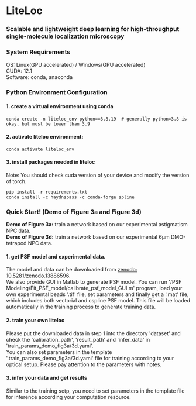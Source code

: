 # LiteLoc
### Scalable and lightweight deep learning for high-throughput single-molecule localization microscopy

### System Requirements
OS: Linux(GPU accelerated) / Windows(GPU accelerated)\
CUDA: 12.1\
Software: conda, anaconda

### Python Environment Configuration
#### 1. create a virtual environment using conda  
`conda create -n liteloc_env python==3.8.19  # generally python=3.8 is okay, but must be lower than 3.9`  
#### 2. activate liteloc environment:  
`conda activate liteloc_env`
#### 3. install packages needed in liteloc  
Note: You should check cuda version of your device and modify the version of torch.

`pip install -r requirements.txt`  
`conda install -c haydnspass -c conda-forge spline`

### Quick Start! (Demo of Figure 3a and Figure 3d)
**Demo of Figure 3a:** train a network based on our experimental astigmatism NPC data.\
**Demo of Figure 3d:** train a network based on our experimental 6μm DMO-tetrapod NPC data.
#### 1. get PSF model and experimental data.
The model and data can be downloaded from [zenodo: 10.5281/zenodo.13886596](https://zenodo.org/records/13886596).\
We also provide GUI in Matlab to generate PSF model. You can run '/PSF Modeling/Fit_PSF_model/calibrate_psf_model_GUI.m' program, load your own experimental beads '.tif' file, 
set parameters and finally get a '.mat' file, which includes both vectorial and cspline PSF model. This file will be loaded automatically in the
training process to generate training data.

#### 2. train your own liteloc
Please put the downloaded data in step 1 into the directory 'dataset' and check the 'calibration_path', 'result_path' and 'infer_data' in 'train_params_demo_fig3a/3d.yaml'.\
You can also set parameters in the template '.train_params_demo_fig3a/3d.yaml' file for training according to your optical setup. Please pay attention to the parameters with notes.

#### 3. infer your data and get results
Similar to the training setp, you need to set parameters in the template file for inference according your computation resource.
